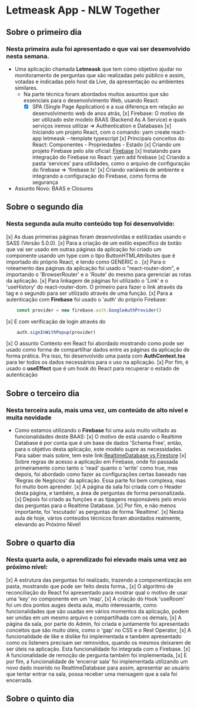 # Letmeask App - NLW Together
## Sobre o primeiro dia
### Nesta primeira aula foi apresentado o que vai ser desenvolvido nesta semana. 
- Uma aplicação chamada **Letmeask** que tem como objetivo ajudar no monitoramento de perguntas 
que são realizadas pelo público e assim, votadas e indicadas pelo host da Live, da apresentação ou ambientes similares. 
    - Na parte técnica foram abordados muitos assuntos que são essenciais para o desenvolvimento Web, usando React:
        - [x] SPA (Single Page Application) e a sua diferença em relação ao desenvolvimento web de anos atrás,
        [x] Firebase: O motivo de ser utilizado este modelo BAAS (Backend As A Service) e quais serviços iremos utilizar => Authentication e Databases
        [x] Iniciando um projeto React, com o comando: yarn create react-app letmeask --template typescript
        [x] Principais conceitos do React: Componentes - Propriedades - Estado 
        [x] Criando um projeto Firebase pelo site oficial: [Firebase](https://firebase.google.com/)
        [x] Instalando para integração do Firebase no React: yarn add firebase
        [x] Criando a pasta 'services' para utilidades, como o arquivo de configuração do firebase => 'firebase.ts'
        [x] Criando variáveis de ambiente e integrando a configuração do Firebase, como forma de segurança

- Assunto Novo: BAAS e Closures
    
## Sobre o segundo dia
### Nesta segunda aula muito conteúdo top foi desenvolvido:
[x] As duas primeiras páginas foram desenvolvidas e estilizadas usando o SASS (Versão 5.0.0).
[x] Para a criação de um estilo específico de botão que vai ser usado 
em outras páginas da aplicação foi criado um componente usando um 
type com o tipo ButtonHTMLAttributes que é importado do próprio React, 
e tendo como GENERIC o <HTMLButtonElement>.
[x] Para o roteamento das páginas da aplicação foi usado o "react-router-dom", 
e importando o 'BrowserRouter' e o 'Route' do mesmo para gerenciar as rotas da aplicação.
[x] Para linkagem de páginas foi utilizado o 'Link' e o 'useHistory' do react-router-dom. O primeiro
para fazer o link através da tag e o segundo para ser utilizado através de uma função.
[x] Para a autenticação com **Firebase** foi usado o 'auth' do próprio Firebase: 
``` js
    const provider = new firebase.auth.GoogleAuthProvider()
```
[x] E com verificação de login através do 
``` js
    auth.signInWithPopup(provider)
```
[x] O assunto Contexto em React foi abordado mostrando como pode ser usado como forma de compartilhar dados entre as páginas da aplicação de forma prática. Pra isso, foi desenvolvido uma pasta com **AuthContext.tsx** para ter todos os dados necessários para o uso na aplicação.
[x] Por fim, é usado o **useEffect** que é um hook do React para recuperar o estado de autenticação

## Sobre o terceiro dia
### Nesta terceira aula, mais uma vez, um conteúdo de alto nível e muita novidade
- Como estamos utilizando o **Firebase** foi uma aula muito voltado as funcionalidades deste BAAS:
    [x] O motivo de está usando o Realtime Database é por conta que é um base de dados 'Schema Free', então, para o objetivo desta aplicação, este modelo supre as necessidades. Para saber mais sobre, tem este link:[RealtimeDatabase vs Firestore](https://firebase.google.com/docs/database/rtdb-vs-firestore)
    [x] Sobre regras de acesso a aplicação em Firebase, onde foi passada primeiramente como tanto o 'read' quanto o 'write' como true, mas depois, foi abordado como fazer as configurações certas baseado nas 'Regras de Negócios' da aplicação. Essa parte foi bem complexa, mas foi muito bom aprender.
    [x] A página da sala foi criada com o Header desta página, e também, a área de perguntas de forma personalizada. 
    [x] Depois foi criado as funções e as tipagens responsáveis pelo envio das perguntas para o Realtime Database.
    [x] Por fim, e não menos importante, foi 'escutado' as perguntas de forma 'Realtime'.
    [x] Nesta aula de hoje, vários conteúdos técnicos foram abordados realmente, elevando ao Próximo Nível!

## Sobre o quarto dia
### Nesta quarta aula, o aprendizado foi elevado mais uma vez ao próximo nível:
[x] A estrutura das perguntas foi realizado, trazendo a componentização em pasta, 
    mostrando que pode ser feito desta forma.,
[x] O algoritmo de reconciliação do React foi apresentado para mostrar qual o motivo 
    de usar uma 'key' no componente em um 'map',
[x] A criação do Hook 'useRoom' foi um dos pontos auges desta aula, muito interessante,
    como funcionalidades que são usadas em vários momentos da aplicação, podem ser unidas em um mesmo arquivo 
    e compartilhada com os demais,
[x] A página da sala, por parte do Admin, foi criada e juntamente foi apresentado conceitos que são muito úteis, 
    como o 'gap' no CSS e o Rest Operator, 
[x] A funcionalidade de like e dislike foi implementada e também apresentado como os listeners precisam ser removidos, 
    quando os mesmos deixarem de ser úteis na aplicação. Esta funcionalidade foi integrada com o Firebase.
[x] A funcionalidade de remoção de pergunta também foi implementada, 
[x] E por fim, a funcionalidade de 'encerrar sala' foi implementada utilizando um novo dado inserido no RealtimeDatabase 
    para assim, apresentar ao usuário que tentar entrar na sala, possa receber uma mensagem que a sala foi encerrada.

## Sobre o quinto dia